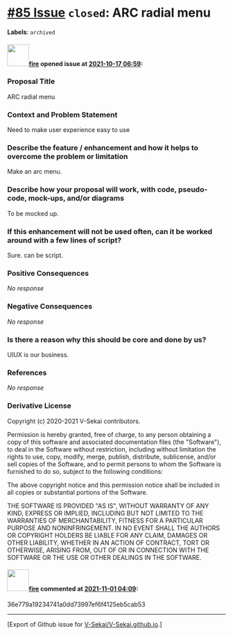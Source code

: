 # [\#85 Issue](https://github.com/V-Sekai/V-Sekai.github.io/issues/85) `closed`: ARC radial menu
**Labels**: `archived`


#### <img src="https://avatars.githubusercontent.com/u/32321?u=c2e06a3d2b49a467aa907e54aa259516440267cc&v=4" width="50">[fire](https://github.com/fire) opened issue at [2021-10-17 06:59](https://github.com/V-Sekai/V-Sekai.github.io/issues/85):

### Proposal Title

ARC radial menu

### Context and Problem Statement

Need to make user experience easy to use

### Describe the feature / enhancement and how it helps to overcome the problem or limitation

Make an arc menu.

### Describe how your proposal will work, with code, pseudo-code, mock-ups, and/or diagrams

To be mocked up.

### If this enhancement will not be used often, can it be worked around with a few lines of script?

Sure. can be script.

### Positive Consequences

_No response_

### Negative Consequences

_No response_

### Is there a reason why this should be core and done by us?

UIUX is our business.

### References

_No response_

### Derivative License

Copyright (c) 2020-2021 V-Sekai contributors.

Permission is hereby granted, free of charge, to any person obtaining a copy
of this software and associated documentation files (the "Software"), to deal
in the Software without restriction, including without limitation the rights
to use, copy, modify, merge, publish, distribute, sublicense, and/or sell
copies of the Software, and to permit persons to whom the Software is
furnished to do so, subject to the following conditions:

The above copyright notice and this permission notice shall be included in all
copies or substantial portions of the Software.

THE SOFTWARE IS PROVIDED "AS IS", WITHOUT WARRANTY OF ANY KIND, EXPRESS OR
IMPLIED, INCLUDING BUT NOT LIMITED TO THE WARRANTIES OF MERCHANTABILITY,
FITNESS FOR A PARTICULAR PURPOSE AND NONINFRINGEMENT. IN NO EVENT SHALL THE
AUTHORS OR COPYRIGHT HOLDERS BE LIABLE FOR ANY CLAIM, DAMAGES OR OTHER
LIABILITY, WHETHER IN AN ACTION OF CONTRACT, TORT OR OTHERWISE, ARISING FROM,
OUT OF OR IN CONNECTION WITH THE SOFTWARE OR THE USE OR OTHER DEALINGS IN THE
SOFTWARE.


#### <img src="https://avatars.githubusercontent.com/u/32321?u=c2e06a3d2b49a467aa907e54aa259516440267cc&v=4" width="50">[fire](https://github.com/fire) commented at [2021-11-01 04:09](https://github.com/V-Sekai/V-Sekai.github.io/issues/85#issuecomment-955911328):

36e779a19234741a0dd73997ef6f4125eb5cab53


-------------------------------------------------------------------------------



[Export of Github issue for [V-Sekai/V-Sekai.github.io](https://github.com/V-Sekai/V-Sekai.github.io).]
